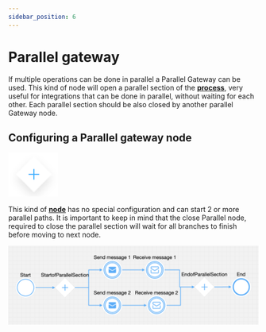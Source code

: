 ```yaml
---
sidebar_position: 6
---
```


# Parallel gateway

If multiple operations can be done in parallel a Parallel Gateway can be used. This kind of node will open a parallel section of the [**process**](../../terms/flowx-process-definition), very useful for integrations that can be done in parallel, without waiting for each other. Each parallel section should be also closed by another parallel Gateway node.

## Configuring a Parallel gateway node

![](./img/gateway_parallel.png#center)

This kind of [**node**](../../terms/node) has no special configuration and can start 2 or more parallel paths. It is important to keep in mind that the close Parallel node, required to close the parallel section will wait for all branches to finish before moving to next node.

![](./img/gateway_parallel_config.png)
